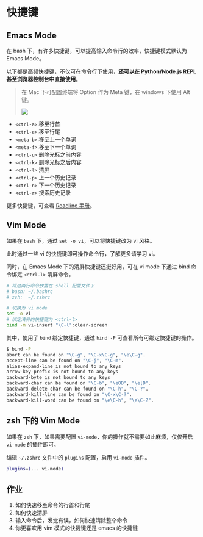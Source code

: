 # 快捷键

## Emacs Mode

在 bash 下，有许多快捷键，可以提高输入命令行的效率，快捷键模式默认为 Emacs Mode。

以下都是高频快捷键，不仅可在命令行下使用，**还可以在 Python/Node.js REPL 甚至浏览器控制台中直接使用**。

> 在 Mac 下可配置终端将 Option 作为 Meta 键，在 windows 下使用 Alt 键。
>
> ![](https://static.shanyue.tech/images/22-07-27/clipboard-3958.56ff37.webp)

+ `<ctrl-a>` 移至行首
+ `<ctrl-e>` 移至行尾
+ `<meta-b>` 移至上一个单词 
+ `<meta-f>` 移至下一个单词 
+ `<ctrl-u>` 删除光标之前内容
+ `<ctrl-k>` 删除光标之后内容
+ `<ctrl-l>` 清屏
+ `<ctrl-p>` 上一个历史记录
+ `<ctrl-n>` 下一个历史记录
+ `<ctrl-r>` 搜索历史记录

更多快捷键，可查看 [Readline 手册](https://www.man7.org/linux/man-pages/man3/readline.3.html#EDITING_COMMANDS)。

## Vim Mode

如果在 `bash` 下，通过 `set -o vi`，可以将快捷键改为 vi 风格。

此时通过一些 vi 的快捷键即可操作命令行，了解更多请学习 vi。

同时，在 Emacs Mode 下的清屏快捷键还挺好用，可在 vi mode 下通过 bind 命令绑定 `<ctrl-l>` 清屏命令。

``` bash
# 将这两行命令放置在 shell 配置文件下
# bash: ~/.bashrc
# zsh:  ~/.zshrc

# 切换为 vi mode
set -o vi
# 绑定清屏的快捷键为 <ctrl-l>
bind -m vi-insert "\C-l":clear-screen
```

其中，使用了 `bind` 绑定快捷键，通过 `bind -P` 可查看所有可绑定快捷键的操作。

``` bash
$ bind -P
abort can be found on "\C-g", "\C-x\C-g", "\e\C-g".
accept-line can be found on "\C-j", "\C-m".
alias-expand-line is not bound to any keys
arrow-key-prefix is not bound to any keys
backward-byte is not bound to any keys
backward-char can be found on "\C-b", "\eOD", "\e[D".
backward-delete-char can be found on "\C-h", "\C-?".
backward-kill-line can be found on "\C-x\C-?".
backward-kill-word can be found on "\e\C-h", "\e\C-?".
```

## zsh 下的 Vim Mode

如果在 `zsh` 下，如果需要配置 `vi-mode`，你的操作就不需要如此麻烦，仅仅开启 `vi-mode` 的插件即可。

编辑 `~/.zshrc` 文件中的 `plugins` 配置，启用 `vi-mode` 插件。

``` bash
plugins=(... vi-mode)
```

## 作业

1. 如何快速移至命令的行首和行尾
1. 如何快速清屏
1. 输入命令后，发觉有误，如何快速清除整个命令
1. 你更喜欢用 vim 模式的快捷键还是 emacs 的快捷键
